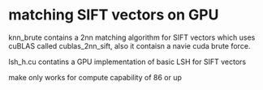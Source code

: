 # matching SIFT vectors on GPU 

knn_brute contains a 2nn matching algorithm for SIFT vectors which uses cuBLAS called cublas_2nn_sift, also it contaisn a navie cuda brute force. 

lsh_h.cu contatins a GPU implementation of basic LSH for SIFT vectors   

make only works for compute capability of 86 or up


